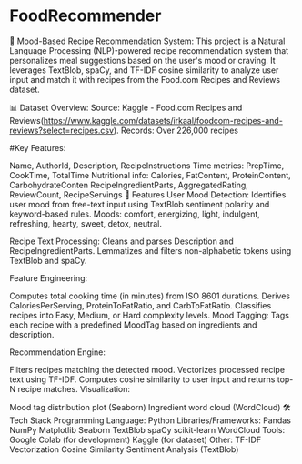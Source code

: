 # FoodRecommender
🧠 Mood-Based Recipe Recommendation System: This project is a Natural Language Processing (NLP)-powered recipe recommendation system that personalizes meal suggestions based on the user's mood or craving. It leverages TextBlob, spaCy, and TF-IDF cosine similarity to analyze user input and match it with recipes from the Food.com Recipes and Reviews dataset.

📊 Dataset Overview: Source: Kaggle - Food.com Recipes and Reviews(https://www.kaggle.com/datasets/irkaal/foodcom-recipes-and-reviews?select=recipes.csv). Records: Over 226,000 recipes

#Key Features:

Name, AuthorId, Description, RecipeInstructions Time metrics: PrepTime, CookTime, TotalTime Nutritional info: Calories, FatContent, ProteinContent, CarbohydrateConten RecipeIngredientParts, AggregatedRating, ReviewCount, RecipeServings
🧪 Features
User Mood Detection:
Identifies user mood from free-text input using TextBlob sentiment polarity and keyword-based rules.
Moods: comfort, energizing, light, indulgent, refreshing, hearty, sweet, detox, neutral.

Recipe Text Processing:
Cleans and parses Description and RecipeIngredientParts.
Lemmatizes and filters non-alphabetic tokens using TextBlob and spaCy.

Feature Engineering:

Computes total cooking time (in minutes) from ISO 8601 durations.
Derives CaloriesPerServing, ProteinToFatRatio, and CarbToFatRatio.
Classifies recipes into Easy, Medium, or Hard complexity levels.
Mood Tagging:
Tags each recipe with a predefined MoodTag based on ingredients and description.

Recommendation Engine:

Filters recipes matching the detected mood.
Vectorizes processed recipe text using TF-IDF.
Computes cosine similarity to user input and returns top-N recipe matches.
Visualization:

Mood tag distribution plot (Seaborn)
Ingredient word cloud (WordCloud)
🛠️ Tech Stack
Programming Language: Python
Libraries/Frameworks:
Pandas
NumPy
Matplotlib
Seaborn
TextBlob
spaCy
scikit-learn
WordCloud
Tools:
Google Colab (for development)
Kaggle (for dataset)
Other:
TF-IDF Vectorization
Cosine Similarity
Sentiment Analysis (TextBlob)
